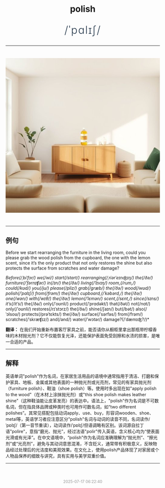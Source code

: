 <div align="center">

# polish

<div style="margin: 30px 0;">
<h1 style="font-size: 2.5em; font-weight: 300; letter-spacing: 2px; margin: 0; color: #2c3e50;">
/ˈpɑlɪʃ/
</h1>
</div>

</div>

---

<div align="center" style="margin: 40px 0;">

![polish](images/polish.png)

</div>

---

## 例句

Before we start rearranging the furniture in the living room, could you please grab the wood polish from the cupboard, the one with the lemon scent, since it’s the only product that not only restores the shine but also protects the surface from scratches and water damage?

*Before(/ˌbiˈfɔr/) we(/wi/) start(/stɑrt/) rearranging(/ˌriərˈeɪnʤɪŋ/) the(/ðə/) furniture(/ˈfərnɪʧər/) in(/ɪn/) the(/ðə/) living(/ˈlɪvɪŋ/) room,(/rum,/) could(/kʊd/) you(/ju/) please(/pliz/) grab(/græb/) the(/ðə/) wood(/wʊd/) polish(/ˈpɑlɪʃ/) from(/frəm/) the(/ðə/) cupboard,(/ˈkəbərd,/) the(/ðə/) one(/wən/) with(/wɪθ/) the(/ðə/) lemon(/ˈlɛmən/) scent,(/sɛnt,/) since(/sɪns/) it’s(/it’s*/) the(/ðə/) only(/ˈoʊnli/) product(/ˈprɑdəkt/) that(/ðət/) not(/nɑt/) only(/ˈoʊnli/) restores(/rɪˈstɔrz/) the(/ðə/) shine(/ʃaɪn/) but(/bət/) also(/ˈɔlsoʊ/) protects(/prəˈtɛkts/) the(/ðə/) surface(/ˈsərfəs/) from(/frəm/) scratches(/ˈskræʧɪz/) and(/ənd/) water(/ˈwɔtər/) damage?(/ˈdæmɪʤ?/)*

**翻译：** 在我们开始重新布置客厅家具之前，能否请你从橱柜里拿出那瓶带柠檬香味的木材抛光剂？它不仅能恢复光泽，还能保护表面免受刮擦和水渍的损害，是唯一合适的产品。

---

## 解释

英语单词"polish"作为名词，在家居生活用品的语境中通常指用于清洁、打磨和保护家具、地板、金属或其他表面的一种抛光剂或光亮剂，常见的有家具抛光剂（furniture polish）、鞋油（shoe polish）等。使用时多出现在如"apply polish to the wood"（在木材上涂抹抛光剂）或"this shoe polish makes leather shine"（这种鞋油能让皮革发亮）的表达中。语法上，"polish"作为名词是不可数名词，但在指具体品牌或种类时也可用作可数名词，如“two different polishes”。其常见搭配包括动词apply、use、buy，形容词wooden、shoe、metal等，英语学习者应注意区分"polish"名词与动词的读音不同，名词读作/ˈpɒlɪʃ/（第一音节重读），动词读作/ˈpɒlɪʃ/但语调略有区别。该词源自拉丁语"polire"，意指“磨光、抛光”，经过法语"polir"传入英语，含义核心均为“使表面光滑或有光泽”。在中文语境中，“polish”作为名词应准确理解为“抛光剂”、“擦光剂”或“光亮剂”，避免与其动词意思混淆，不含贬义，通常带有积极意义，反映物品经过处理后的光洁度和美观效果。在文化上，使用polish产品体现了对家居或个人物品保养的细致与讲究，具有实用与美学双重价值。


---

<div align="center" style="margin-top: 50px;">
<small style="color: #999; font-size: 0.9em;">2025-07-17 06:22:40</small>
</div>
